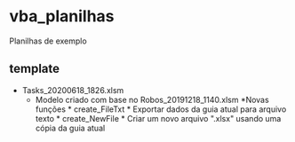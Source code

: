 # vba_planilhas
Planilhas de exemplo

## template
* Tasks_20200618_1826.xlsm
	* Modelo criado com base no Robos_20191218_1140.xlsm
		*Novas funções
			* create_FileTxt
				* Exportar dados da guia atual para arquivo texto
			* create_NewFile
				* Criar um novo arquivo ".xlsx" usando uma cópia da guia atual